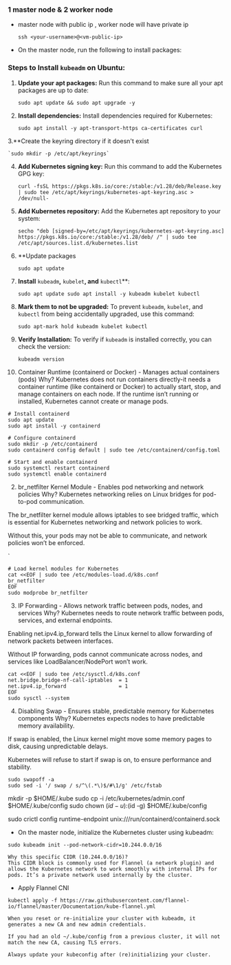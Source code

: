 ### 1 master node & 2 worker node

- master node with public ip , worker node will have private ip

    `ssh <your-username>@<vm-public-ip>`

- On the master node, run the following to install packages:

### Steps to Install `kubeadm` on Ubuntu:

1. **Update your apt packages:** Run this command to make sure all your apt packages are up to date:

   `sudo apt update && sudo apt upgrade -y`

2. **Install dependencies:** Install dependencies required for Kubernetes:

   `sudo apt install -y apt-transport-https ca-certificates curl`

3.**Create the keyring directory if it doesn't exist

    `sudo mkdir -p /etc/apt/keyrings`

4. **Add Kubernetes signing key:** Run this command to add the Kubernetes GPG key:

   `curl -fsSL https://pkgs.k8s.io/core:/stable:/v1.28/deb/Release.key | sudo tee /etc/apt/keyrings/kubernetes-apt-keyring.asc > /dev/null-`

5. **Add Kubernetes repository:** Add the Kubernetes apt repository to your system:

   `secho "deb [signed-by=/etc/apt/keyrings/kubernetes-apt-keyring.asc] https://pkgs.k8s.io/core:/stable:/v1.28/deb/ /" | sudo tee /etc/apt/sources.list.d/kubernetes.list`

6. **Update packages
   
    `sudo apt update`
   
7. **Install** `kubeadm`**,** `kubelet`**, and** `kubectl`**:

   `sudo apt update sudo apt install -y kubeadm kubelet kubectl`

8. **Mark them to not be upgraded:** To prevent `kubeadm`, `kubelet`, and `kubectl` from being accidentally upgraded, use this command:

   `sudo apt-mark hold kubeadm kubelet kubectl`

9. **Verify Installation:** To verify if `kubeadm` is installed correctly, you can check the version:

   `kubeadm version`


1. Container Runtime (containerd or Docker) - Manages actual containers (pods)
Why?
Kubernetes does not run containers directly-it needs a container runtime (like containerd or Docker) to actually start, stop, and manage containers on each node.
If the runtime isn’t running or installed, Kubernetes cannot create or manage pods.

```
# Install containerd
sudo apt update
sudo apt install -y containerd

# Configure containerd
sudo mkdir -p /etc/containerd
sudo containerd config default | sudo tee /etc/containerd/config.toml

# Start and enable containerd
sudo systemctl restart containerd
sudo systemctl enable containerd
```

2. br_netfilter Kernel Module - Enables pod networking and network policies
Why?
Kubernetes networking relies on Linux bridges for pod-to-pod communication.

The br_netfilter kernel module allows iptables to see bridged traffic, which is essential for Kubernetes networking and network policies to work.

Without this, your pods may not be able to communicate, and network policies won’t be enforced.

`
```
# Load kernel modules for Kubernetes
cat <<EOF | sudo tee /etc/modules-load.d/k8s.conf
br_netfilter
EOF
sudo modprobe br_netfilter
```

3. IP Forwarding - 	Allows network traffic between pods, nodes, and services
Why?
Kubernetes needs to route network traffic between pods, services, and external endpoints.

Enabling net.ipv4.ip_forward tells the Linux kernel to allow forwarding of network packets between interfaces.

Without IP forwarding, pods cannot communicate across nodes, and services like LoadBalancer/NodePort won’t work.

```
cat <<EOF | sudo tee /etc/sysctl.d/k8s.conf
net.bridge.bridge-nf-call-iptables  = 1
net.ipv4.ip_forward                 = 1
EOF
sudo sysctl --system
```

4. Disabling Swap - Ensures stable, predictable memory for Kubernetes components
Why?
Kubernetes expects nodes to have predictable memory availability.

If swap is enabled, the Linux kernel might move some memory pages to disk, causing unpredictable delays.

Kubernetes will refuse to start if swap is on, to ensure performance and stability.

```
sudo swapoff -a
sudo sed -i '/ swap / s/^\(.*\)$/#\1/g' /etc/fstab
```

mkdir -p $HOME/.kube
sudo cp -i /etc/kubernetes/admin.conf $HOME/.kube/config
sudo chown $(id -u):$(id -g) $HOME/.kube/config

sudo crictl config runtime-endpoint unix:///run/containerd/containerd.sock

- On the master node, initialize the Kubernetes cluster using kubeadm:

`
sudo kubeadm init --pod-network-cidr=10.244.0.0/16
`

```
Why this specific CIDR (10.244.0.0/16)?
This CIDR block is commonly used for Flannel (a network plugin) and allows the Kubernetes network to work smoothly with internal IPs for pods. It’s a private network used internally by the cluster.
```

- Apply Flannel CNI

`
kubectl apply -f https://raw.githubusercontent.com/flannel-io/flannel/master/Documentation/kube-flannel.yml
`

```
When you reset or re-initialize your cluster with kubeadm, it generates a new CA and new admin credentials.

If you had an old ~/.kube/config from a previous cluster, it will not match the new CA, causing TLS errors.

Always update your kubeconfig after (re)initializing your cluster.
```
